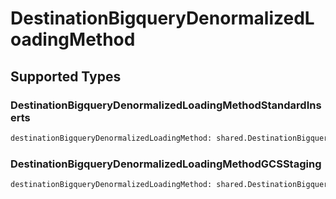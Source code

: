 # DestinationBigqueryDenormalizedLoadingMethod


## Supported Types

### DestinationBigqueryDenormalizedLoadingMethodStandardInserts

```python
destinationBigqueryDenormalizedLoadingMethod: shared.DestinationBigqueryDenormalizedLoadingMethodStandardInserts = /* values here */
```

### DestinationBigqueryDenormalizedLoadingMethodGCSStaging

```python
destinationBigqueryDenormalizedLoadingMethod: shared.DestinationBigqueryDenormalizedLoadingMethodGCSStaging = /* values here */
```

